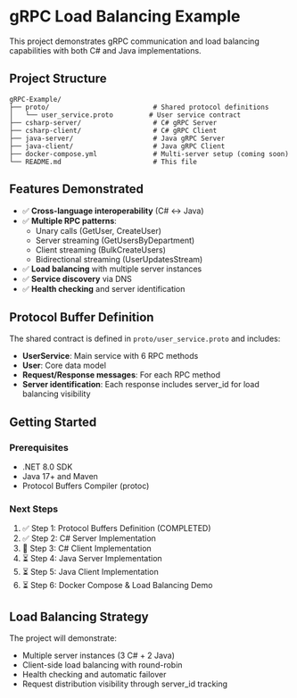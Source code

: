 # gRPC Load Balancing Example

This project demonstrates gRPC communication and load balancing capabilities with both C# and Java implementations.

## Project Structure

```
gRPC-Example/
├── proto/                          # Shared protocol definitions
│   └── user_service.proto         # User service contract
├── csharp-server/                  # C# gRPC Server
├── csharp-client/                  # C# gRPC Client  
├── java-server/                    # Java gRPC Server
├── java-client/                    # Java gRPC Client
├── docker-compose.yml              # Multi-server setup (coming soon)
└── README.md                       # This file
```

## Features Demonstrated

- ✅ **Cross-language interoperability** (C# ↔ Java)
- ✅ **Multiple RPC patterns**:
  - Unary calls (GetUser, CreateUser)
  - Server streaming (GetUsersByDepartment)
  - Client streaming (BulkCreateUsers)
  - Bidirectional streaming (UserUpdatesStream)
- ✅ **Load balancing** with multiple server instances
- ✅ **Service discovery** via DNS
- ✅ **Health checking** and server identification

## Protocol Buffer Definition

The shared contract is defined in `proto/user_service.proto` and includes:

- **UserService**: Main service with 6 RPC methods
- **User**: Core data model
- **Request/Response messages**: For each RPC method
- **Server identification**: Each response includes server_id for load balancing visibility

## Getting Started

### Prerequisites

- .NET 8.0 SDK
- Java 17+ and Maven
- Protocol Buffers Compiler (protoc)

### Next Steps

1. ✅ Step 1: Protocol Buffers Definition (COMPLETED)
2. ✅ Step 2: C# Server Implementation
3. 🔄 Step 3: C# Client Implementation
4. ⏳ Step 4: Java Server Implementation
5. ⏳ Step 5: Java Client Implementation
6. ⏳ Step 6: Docker Compose & Load Balancing Demo

## Load Balancing Strategy

The project will demonstrate:
- Multiple server instances (3 C# + 2 Java)
- Client-side load balancing with round-robin
- Health checking and automatic failover
- Request distribution visibility through server_id tracking
